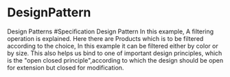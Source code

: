 # DesignPattern
Design Patterns
#Specification Design Pattern
In this example, A filtering operation is explained.
Here there are Products which is to be filtered according to the choice, In this example it can be filtered either by color or by size.
This also helps us bind to one of important design principles, which is the "open closed principle",according to which the design should be 
open for extension but closed for modification.
